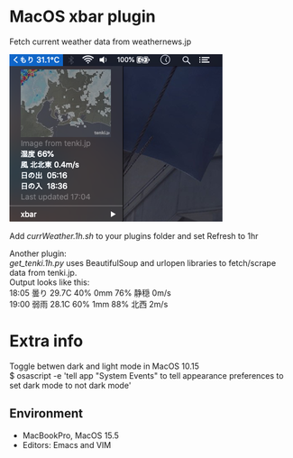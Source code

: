 # MacOS xbar plugin
Fetch current weather data from weathernews.jp

![currWeather](currWeather_1h_prev.png)

Add *currWeather.1h.sh* to your plugins folder and set Refresh to 1hr

Another plugin:<br>
*get_tenki.1h.py* uses BeautifulSoup and urlopen libraries to fetch/scrape data from tenki.jp.<br>Output looks like this:<br>
18:05 曇り 29.7C 40% 0mm 76% 静穏 0m/s<br>
19:00 弱雨 28.1C 60% 1mm 88% 北西 2m/s

# Extra info
Toggle betwen dark and light mode in MacOS 10.15<br>
	$ osascript -e 'tell app "System Events" to tell appearance preferences to set dark mode to not dark mode'

## Environment
- MacBookPro, MacOS 15.5
- Editors: Emacs and VIM
